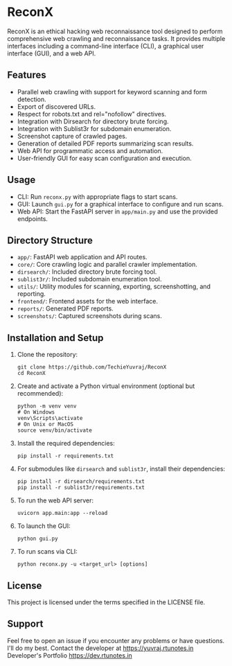 # ReconX

ReconX is an ethical hacking web reconnaissance tool designed to perform comprehensive web crawling and reconnaissance tasks. It provides multiple interfaces including a command-line interface (CLI), a graphical user interface (GUI), and a web API.

## Features

- Parallel web crawling with support for keyword scanning and form detection.
- Export of discovered URLs.
- Respect for robots.txt and rel="nofollow" directives.
- Integration with Dirsearch for directory brute forcing.
- Integration with Sublist3r for subdomain enumeration.
- Screenshot capture of crawled pages.
- Generation of detailed PDF reports summarizing scan results.
- Web API for programmatic access and automation.
- User-friendly GUI for easy scan configuration and execution.

## Usage

- CLI: Run `reconx.py` with appropriate flags to start scans.
- GUI: Launch `gui.py` for a graphical interface to configure and run scans.
- Web API: Start the FastAPI server in `app/main.py` and use the provided endpoints.

## Directory Structure

- `app/`: FastAPI web application and API routes.
- `core/`: Core crawling logic and parallel crawler implementation.
- `dirsearch/`: Included directory brute forcing tool.
- `sublist3r/`: Included subdomain enumeration tool.
- `utils/`: Utility modules for scanning, exporting, screenshotting, and reporting.
- `frontend/`: Frontend assets for the web interface.
- `reports/`: Generated PDF reports.
- `screenshots/`: Captured screenshots during scans.

## Installation and Setup

1. Clone the repository:
   ```
   git clone https://github.com/TechieYuvraj/ReconX
   cd ReconX
   ```

2. Create and activate a Python virtual environment (optional but recommended):
   ```
   python -m venv venv
   # On Windows
   venv\Scripts\activate
   # On Unix or MacOS
   source venv/bin/activate
   ```

3. Install the required dependencies:
   ```
   pip install -r requirements.txt
   ```

4. For submodules like `dirsearch` and `sublist3r`, install their dependencies:
   ```
   pip install -r dirsearch/requirements.txt
   pip install -r sublist3r/requirements.txt
   ```

5. To run the web API server:
   ```
   uvicorn app.main:app --reload
   ```

6. To launch the GUI:
   ```
   python gui.py
   ```

7. To run scans via CLI:
   ```
   python reconx.py -u <target_url> [options]
   ```

## License

This project is licensed under the terms specified in the LICENSE file.

## Support

Feel free to open an issue if you encounter any problems or have questions. I'll do my best.
Contact the developer at https://yuvraj.rtunotes.in
Developer's Portfolio https://dev.rtunotes.in
